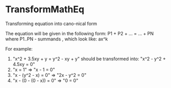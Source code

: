 # TransformMathEq
Transforming equation into cano-nical form
 
The equation will be given in the following form:
P1 + P2 + ... = ... + PN
where P1..PN - summands , which look like:
ax^k

For example:
1) "x^2 + 3.5xy + y = y^2 - xy + y" should be transformed into: "x^2 - y^2 + 4.5xy = 0"
2) "x = 1" => "x - 1 = 0"
3) "x - (y^2 - x) = 0" => "2x - y^2 = 0"
4) "x - (0 - (0 - x)) = 0" => "0 = 0"
